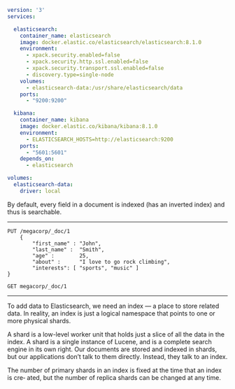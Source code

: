 ```yaml
version: '3'
services:

  elasticsearch:
    container_name: elasticsearch
    image: docker.elastic.co/elasticsearch/elasticsearch:8.1.0
    environment:
      - xpack.security.enabled=false
      - xpack.security.http.ssl.enabled=false
      - xpack.security.transport.ssl.enabled=false
      - discovery.type=single-node
    volumes:
      - elasticsearch-data:/usr/share/elasticsearch/data
    ports:
      - "9200:9200"

  kibana:
    container_name: kibana
    image: docker.elastic.co/kibana/kibana:8.1.0
    environment:
      - ELASTICSEARCH_HOSTS=http://elasticsearch:9200
    ports:
      - "5601:5601"
    depends_on:
      - elasticsearch

volumes:
  elasticsearch-data:
    driver: local
```


By default, every field in a document is indexed (has an inverted index) and thus is searchable.

---

```shell
PUT /megacorp/_doc/1
    {
        "first_name" : "John",
        "last_name" :  "Smith",
        "age" :        25,
        "about" :      "I love to go rock climbing",
        "interests": [ "sports", "music" ]
}
```

```shell
GET megacorp/_doc/1
```

---
To add data to Elasticsearch, we need an index — a place to store related data. In reality, an index is just a logical namespace that points to one or more physical shards.

A shard is a low-level worker unit that holds just a slice of all the data in the index. A shard is a single instance of Lucene, and is a complete search engine in its own right. Our documents are stored and indexed in shards, but our applications don’t talk to them directly. Instead, they talk to an index.

The number of primary shards in an index is fixed at the time that an index is cre‐ ated, but the number of replica shards can be changed at any time.
